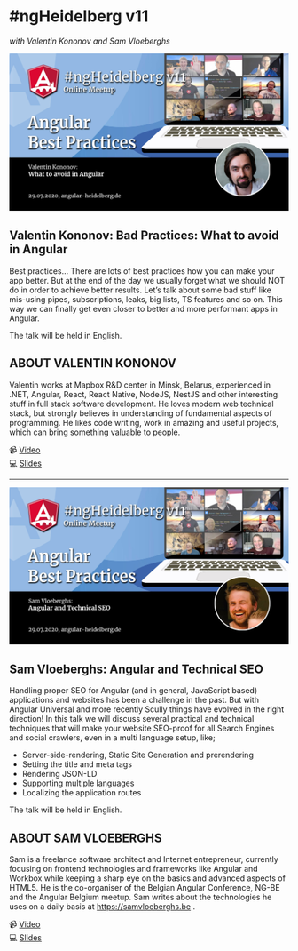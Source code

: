 # #ngHeidelberg v11
_with Valentin Kononov and Sam Vloeberghs_

![ngHeidelbergv11_valentin.jpg](ngHeidelbergv11_valentin.jpg)

## Valentin Kononov: Bad Practices: What to avoid in Angular

Best practices… There are lots of best practices how you can make your app better. But at the end of the day we usually forget what we should NOT do in order to achieve better results. Let’s talk about some bad stuff like mis-using pipes, subscriptions, leaks, big lists, TS features and so on. This way we can finally get even closer to better and more performant apps in Angular.

The talk will be held in English.

## ABOUT VALENTIN KONONOV

Valentin works at Mapbox R&D center in Minsk, Belarus, experienced in .NET, Angular, React, React Native, NodeJS, NestJS and other interesting stuff in full stack software development. He loves modern web technical stack, but strongly believes in understanding of fundamental aspects of programming. He likes code writing, work in amazing and useful projects, which can bring something valuable to people.

📹 [Video](https://youtu.be/9LPxrfssbiE)  
💻 [Slides](https://slides.com/valentinkononov/angular-bad-practices-ngheidelberg)  


-----

![ngHeidelbergv11_sam.jpg](ngHeidelbergv11_sam.jpg)


## Sam Vloeberghs: Angular and Technical SEO

Handling proper SEO for Angular (and in general, JavaScript based) applications and websites has been a challenge in the past. But with Angular Universal and more recently Scully things have evolved in the right direction!
In this talk we will discuss several practical and technical techniques that will make your website SEO-proof for all Search Engines and social crawlers, even in a multi language setup, like;
- Server-side-rendering, Static Site Generation and prerendering
- Setting the title and meta tags
- Rendering JSON-LD
- Supporting multiple languages
- Localizing the application routes

The talk will be held in English.

## ABOUT SAM VLOEBERGHS

Sam is a freelance software architect and Internet entrepreneur, currently focusing on frontend technologies and frameworks like Angular and Workbox while keeping a sharp eye on the basics and advanced aspects of HTML5. He is the co-organiser of the Belgian Angular Conference, NG-BE and the Angular Belgium meetup. Sam writes about the technologies he uses on a daily basis at https://samvloeberghs.be .

📹 [Video](https://youtu.be/p5I8kU5sRW0)  
💻 [Slides](https://docs.google.com/presentation/d/e/2PACX-1vTiW6ENAHbWgjqBgAoPLdpj0qJwcQVsQ0jcUJ4Fu4Qgzs-EQFGvK47VFHwsSyMOljFte55B5bcdzGws/pub?start=false&loop=false&delayms=5000)  
